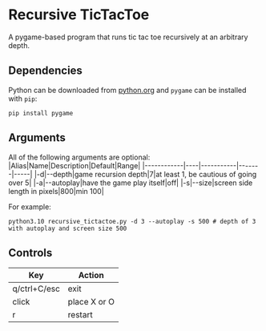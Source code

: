 # Recursive TicTacToe
A pygame-based program that runs tic tac toe recursively at an arbitrary depth.

## Dependencies
Python can be downloaded from [python.org](https://www.python.org/downloads/) and `pygame` can be installed with `pip`:
```
pip install pygame
```

## Arguments
All of the following arguments are optional:
|Alias|Name|Description|Default|Range|
|------------|----|-----------|-------|-----|
|-d|--depth|game recursion depth|7|at least 1, be cautious of going over 5|
|-a|--autoplay|have the game play itself|off|
|-s|--size|screen side length in pixels|800|min 100|

For example:
```
python3.10 recursive_tictactoe.py -d 3 --autoplay -s 500 # depth of 3 with autoplay and screen size 500
```

## Controls
|Key|Action|
|---|------|
|q/ctrl+C/esc|exit|
|click|place X or O|
|r|restart|
